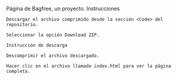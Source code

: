 Página de Bagfree, un proyecto.
Instrucciones

    Descargar el archivo comprimido desde la sección <Code> del repositorio.

    Seleccionar la opción Download ZIP.

    Instrucción de descarga

    Descomprimir el archivo descargado.

    Hacer clic en el archivo llamado index.html para ver la página completa.
